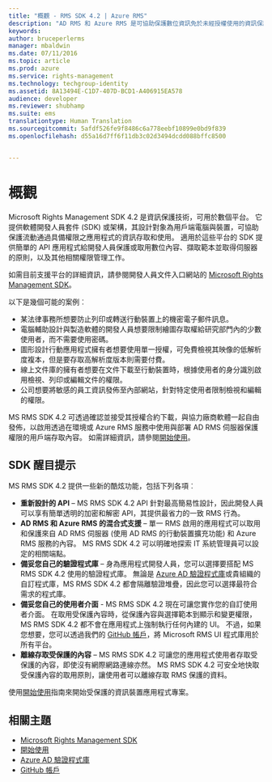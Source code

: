 ```yaml
---
title: "概觀 - RMS SDK 4.2 | Azure RMS"
description: "AD RMS 和 Azure RMS 是可協助保護數位資訊免於未經授權使用的資訊保護技術。"
keywords: 
author: bruceperlerms
manager: mbaldwin
ms.date: 07/11/2016
ms.topic: article
ms.prod: azure
ms.service: rights-management
ms.technology: techgroup-identity
ms.assetid: 8A13494E-C1D7-407D-BCD1-A406915EA578
audience: developer
ms.reviewer: shubhamp
ms.suite: ems
translationtype: Human Translation
ms.sourcegitcommit: 5afdf526fe9f8486c6a778eebf10899e0bd9f839
ms.openlocfilehash: d55a16d7ff6f11db3c02d3494dcdd088bffc8500


---
```


# 概觀

Microsoft Rights Management SDK 4.2 是資訊保護技術，可用於數個平台。  它提供軟體開發人員套件 (SDK) 或架構，其設計對象為用戶端電腦與裝置，可協助保護流動通過具備權限之應用程式的資訊存取和使用。 適用於這些平台的 SDK 提供簡單的 API 應用程式給開發人員保護或取用數位內容、擷取範本並取得伺服器的原則，以及其他相關權限管理工作。

如需目前支援平台的詳細資訊，請參閱開發人員文件入口網站的 [Microsoft Rights Management SDK](active-directory-rights-management-services-multi-platform-thin-client-sdk-portal.md)。

以下是幾個可能的案例︰

-   某法律事務所想要防止列印或轉送行動裝置上的機密電子郵件訊息。
-   電腦輔助設計與製造軟體的開發人員想要限制繪圖存取權給研究部門內的少數使用者，而不需要使用密碼。
-   圖形設計行動應用程式擁有者想要使用單一授權，可免費檢視其映像的低解析度複本，但是要存取高解析度版本則需要付費。
-   線上文件庫的擁有者想要在文件下載至行動裝置時，根據使用者的身分識別啟用檢視、列印或編輯文件的權限。
-   公司想要將敏感的員工資訊發佈至內部網站，針對特定使用者限制檢視和編輯的權限。

MS RMS SDK 4.2 可透過確認並接受其授權合約下載，與協力廠商軟體一起自由發佈，以啟用透過在環境或 Azure RMS 服務中使用與部署 AD RMS 伺服器保護權限的用戶端存取內容。 如需詳細資訊，請參閱[開始使用](get-started.md)。

## SDK 醒目提示


MS RMS SDK 4.2 提供一些新的酷炫功能，包括下列各項︰

-   **重新設計的 API** – MS RMS SDK 4.2 API 針對最高簡易性設計，因此開發人員可以享有簡單透明的加密和解密 API，其提供最省力的一致 RMS 行為。
-   **AD RMS 和 Azure RMS 的混合式支援** – 單一 RMS 啟用的應用程式可以取用和保護來自 AD RMS 伺服器 (使用 AD RMS 的行動裝置擴充功能) 和 Azure RMS 服務的內容。 MS RMS SDK 4.2 可以明確地探索 IT 系統管理員可以設定的相關端點。
-   **備妥您自己的驗證程式庫** – 身為應用程式開發人員，您可以選擇要搭配 MS RMS SDK 4.2 使用的驗證程式庫。 無論是 [Azure AD 驗證程式庫](https://msdn.microsoft.com/library/jj573266.aspx)或貴組織的自訂程式庫，MS RMS SDK 4.2 都會隔離驗證堆疊，因此您可以選擇最符合需求的程式庫。
-   **備妥您自己的使用者介面** - MS RMS SDK 4.2 現在可讓您實作您的自訂使用者介面。 在取用受保護內容時，從保護內容與選擇範本到顯示和變更權限，MS RMS SDK 4.2 都不會在應用程式上強制執行任何內建的 UI。 不過，如果您想要，您可以透過我們的 [GitHub 帳戶](https://github.com/AzureAD/)，將 Microsoft RMS UI 程式庫用於所有平台。
-   **離線存取受保護的內容** – MS RMS SDK 4.2 可讓您的應用程式使用者存取受保護的內容，即使沒有網際網路連線亦然。 MS RMS SDK 4.2 可安全地快取受保護內容的取用原則，讓使用者可以離線存取 RMS 保護的資料。

使用[開始使用](get-started.md)指南來開始受保護的資訊裝置應用程式專案。

## 相關主題

* [Microsoft Rights Management SDK](active-directory-rights-management-services-multi-platform-thin-client-sdk-portal.md)
* [開始使用](get-started.md)
* [Azure AD 驗證程式庫](https://msdn.microsoft.com/en-us/library/jj573266.aspx)
* [GitHub 帳戶](https://github.com/AzureAD/)
 

 






<!--HONumber=Jul16_HO3-->


